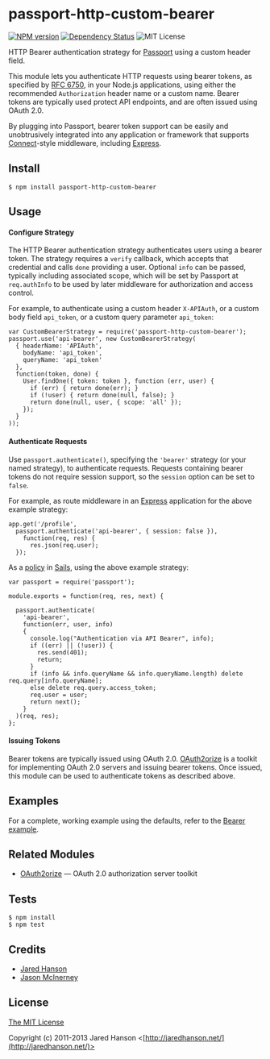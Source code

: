# passport-http-custom-bearer

[![NPM version](https://img.shields.io/npm/v/passport-http-custom-bearer.svg)](https://www.npmjs.org/package/passport-http-custom-bearer) [![Dependency Status](https://david-dm.org/wwwslinger/passport-http-custom-bearer.png)](https://david-dm.org/wwwslinger/passport-http-custom-bearer)  ![MIT License](http://img.shields.io/badge/license-MIT-green.svg)


HTTP Bearer authentication strategy for [Passport](http://passportjs.org/) using a custom header field.

This module lets you authenticate HTTP requests using bearer tokens, as
specified by [RFC 6750](http://tools.ietf.org/html/rfc6750), in your Node.js
applications, using either the recommended ``Authorization`` header name or
a custom name.  Bearer tokens are typically used protect API endpoints, and are
often issued using OAuth 2.0.

By plugging into Passport, bearer token support can be easily and unobtrusively
integrated into any application or framework that supports
[Connect](http://www.senchalabs.org/connect/)-style middleware, including
[Express](http://expressjs.com/).

## Install

    $ npm install passport-http-custom-bearer

## Usage

#### Configure Strategy

The HTTP Bearer authentication strategy authenticates users using a bearer
token.  The strategy requires a `verify` callback, which accepts that
credential and calls `done` providing a user.  Optional `info` can be passed,
typically including associated scope, which will be set by Passport at
`req.authInfo` to be used by later middleware for authorization and access
control.

For example, to authenticate using a custom header ``X-APIAuth``, or a custom
body field ``api_token``, or a custom query parameter ``api_token``:

    var CustomBearerStrategy = require('passport-http-custom-bearer');
    passport.use('api-bearer', new CustomBearerStrategy(
      { headerName: 'APIAuth',
        bodyName: 'api_token',
        queryName: 'api_token'
      },
      function(token, done) {
        User.findOne({ token: token }, function (err, user) {
          if (err) { return done(err); }
          if (!user) { return done(null, false); }
          return done(null, user, { scope: 'all' });
        });
      }
    ));

#### Authenticate Requests

Use `passport.authenticate()`, specifying the `'bearer'` strategy (or your named strategy), to
authenticate requests.  Requests containing bearer tokens do not require session
support, so the `session` option can be set to `false`.

For example, as route middleware in an [Express](http://expressjs.com/)
application for the above example strategy:

    app.get('/profile', 
      passport.authenticate('api-bearer', { session: false }),
        function(req, res) {
          res.json(req.user);
      });

As a [policy](http://sailsjs.org/documentation/concepts/policies) in [Sails](http://sailsjs.org/), 
using the above example strategy:

    var passport = require('passport');

    module.exports = function(req, res, next) {

      passport.authenticate(
        'api-bearer',
        function(err, user, info)
        {
          console.log("Authentication via API Bearer", info);
          if ((err) || (!user)) {
            res.send(401);
            return;
          }
          if (info && info.queryName && info.queryName.length) delete req.query[info.queryName];
          else delete req.query.access_token;
          req.user = user;
          return next();
        }
      )(req, res);
    };

#### Issuing Tokens

Bearer tokens are typically issued using OAuth 2.0.  [OAuth2orize](https://github.com/jaredhanson/oauth2orize)
is a toolkit for implementing OAuth 2.0 servers and issuing bearer tokens.  Once
issued, this module can be used to authenticate tokens as described above.

## Examples

For a complete, working example using the defaults, refer to the [Bearer example](https://github.com/passport/express-4.x-http-bearer-example).

## Related Modules

- [OAuth2orize](https://github.com/jaredhanson/oauth2orize) — OAuth 2.0 authorization server toolkit

## Tests

    $ npm install
    $ npm test

## Credits

  - [Jared Hanson](http://github.com/jaredhanson)
  - [Jason McInerney](http://github.com/wwwslinger)

## License

[The MIT License](http://opensource.org/licenses/MIT)

Copyright (c) 2011-2013 Jared Hanson <[http://jaredhanson.net/](http://jaredhanson.net/)>
